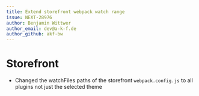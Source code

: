 ```yaml
---
title: Extend storefront webpack watch range
issue: NEXT-28976
author: Benjamin Wittwer
author_email: dev@a-k-f.de
author_github: akf-bw
---
```

# Storefront
* Changed the watchFiles paths of the storefront `webpack.config.js` to all plugins not just the selected theme

